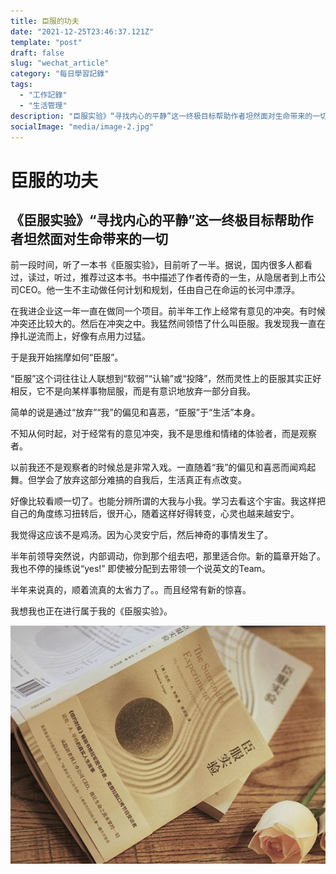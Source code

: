 ```yaml
---
title: 臣服的功夫
date: "2021-12-25T23:46:37.121Z"
template: "post"
draft: false
slug: "wechat_article"
category: "每日學習記錄"
tags:
  - "工作記錄"
  - "生活管理"
description: "臣服实验》“寻找内心的平静”这一终极目标帮助作者坦然面对生命带来的一切"
socialImage: "media/image-2.jpg"
---
```


# 臣服的功夫

## 《臣服实验》“寻找内心的平静”这一终极目标帮助作者坦然面对生命带来的一切



<div id="main_content">

前一段时间，听了一本书《臣服实验》，目前听了一半。据说，国内很多人都看过，读过，听过，推荐过这本书。书中描述了作者传奇的一生，从隐居者到上市公司CEO。他一生不主动做任何计划和规划，任由自己在命运的长河中漂浮。


在我进企业这一年一直在做同一个项目。前半年工作上经常有意见的冲突。有时候冲突还比较大的。然后在冲突之中。我猛然间领悟了什么叫臣服。我发现我一直在挣扎逆流而上，好像有点用力过猛。

于是我开始揣摩如何“臣服”。

“臣服”这个词往往让人联想到“软弱”“认输”或“投降”，然而灵性上的臣服其实正好相反，它不是向某样事物屈服，而是有意识地放弃一部分自我。

简单的说是通过“放弃”“我”的偏见和喜恶，“臣服”于“生活”本身。

不知从何时起，对于经常有的意见冲突，我不是思维和情绪的体验者，而是观察者。

以前我还不是观察者的时候总是非常入戏。一直随着“我”的偏见和喜恶而闻鸡起舞。但学会了放弃这部分难搞的自我后，生活真正有点改变。

好像比较看顺一切了。也能分辨所谓的大我与小我。学习去看这个宇宙。我这样把自己的角度练习扭转后，很开心，随着这样好得转变，心灵也越来越安宁。

我觉得这应该不是鸡汤。因为心灵安宁后，然后神奇的事情发生了。

半年前领导突然说，内部调动，你到那个组去吧，那里适合你。新的篇章开始了。我也不停的操练说“yes!” 即使被分配到去带领一个说英文的Team。

半年来说真的，顺着流真的太省力了。。而且经常有新的惊喜。



我想我也正在进行属于我的《臣服实验》。


![](2022-10-18-23-08-18.png)


</div>